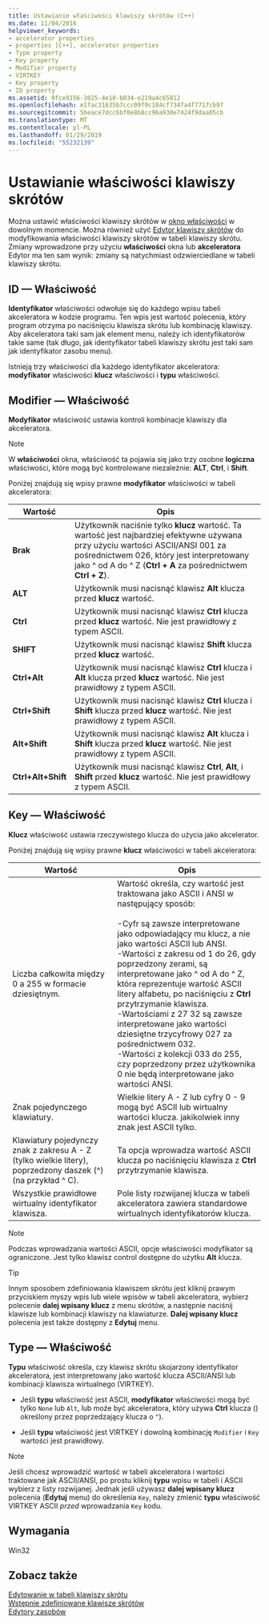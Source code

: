 ```yaml
---
title: Ustawianie właściwości klawiszy skrótów (C++)
ms.date: 11/04/2016
helpviewer_keywords:
- accelerator properties
- properties [C++], accelerator properties
- Type property
- Key property
- Modifier property
- VIRTKEY
- Key property
- ID property
ms.assetid: 0fce9156-3025-4e18-b034-e219a4c65812
ms.openlocfilehash: e1fac31635b7ccc09f9c184cf734fa4f7717cb97
ms.sourcegitcommit: 5beace7dcc6bf0e8b8cc96a930e7424f9daa05cb
ms.translationtype: MT
ms.contentlocale: pl-PL
ms.lasthandoff: 01/29/2019
ms.locfileid: "55232139"
---
```

# <a name="setting-accelerator-properties"></a>Ustawianie właściwości klawiszy skrótów

Można ustawić właściwości klawiszy skrótów w [okno właściwości](/visualstudio/ide/reference/properties-window) w dowolnym momencie. Można również użyć [Edytor klawiszy skrótów](../windows/accelerator-editor.md) do modyfikowania właściwości klawiszy skrótów w tabeli klawiszy skrótu. Zmiany wprowadzone przy użyciu **właściwości** okna lub **akceleratora** Edytor ma ten sam wynik: zmiany są natychmiast odzwierciedlane w tabeli klawiszy skrótu.

## <a name="id-property"></a>ID — Właściwość

**Identyfikator** właściwości odwołuje się do każdego wpisu tabeli akceleratora w kodzie programu. Ten wpis jest wartość polecenia, który program otrzyma po naciśnięciu klawisza skrótu lub kombinację klawiszy. Aby akceleratora taki sam jak element menu, należy ich identyfikatorów takie same (tak długo, jak identyfikator tabeli klawiszy skrótu jest taki sam jak identyfikator zasobu menu).

Istnieją trzy właściwości dla każdego identyfikator akceleratora: **modyfikator** właściwości **klucz** właściwości i **typu** właściwości.

## <a name="modifier-property"></a>Modifier — Właściwość

**Modyfikator** właściwość ustawia kontroli kombinacje klawiszy dla akceleratora.

> [!NOTE]
> W **właściwości** okna, właściwość ta pojawia się jako trzy osobne **logiczna** właściwości, które mogą być kontrolowane niezależnie: **ALT**, **Ctrl**, i **Shift**.

Poniżej znajdują się wpisy prawne **modyfikator** właściwości w tabeli akceleratora:

   |Wartość|Opis|
   |-----------|-----------------|
   |**Brak**|Użytkownik naciśnie tylko **klucz** wartość. Ta wartość jest najbardziej efektywne używana przy użyciu wartości ASCII/ANSI 001 za pośrednictwem 026, który jest interpretowany jako ^ od A do ^ Z (**Ctrl + A** za pośrednictwem **Ctrl + Z**).|
   |**ALT**|Użytkownik musi nacisnąć klawisz **Alt** klucza przed **klucz** wartość.|
   |**Ctrl**|Użytkownik musi nacisnąć klawisz **Ctrl** klucza przed **klucz** wartość. Nie jest prawidłowy z typem ASCII.|
   |**SHIFT**|Użytkownik musi nacisnąć klawisz **Shift** klucza przed **klucz** wartość.|
   |**Ctrl+Alt**|Użytkownik musi nacisnąć klawisz **Ctrl** klucza i **Alt** klucza przed **klucz** wartość. Nie jest prawidłowy z typem ASCII.|
   |**Ctrl+Shift**|Użytkownik musi nacisnąć klawisz **Ctrl** klucza i **Shift** klucza przed **klucz** wartość. Nie jest prawidłowy z typem ASCII.|
   |**Alt+Shift**|Użytkownik musi nacisnąć klawisz **Alt** klucza i **Shift** klucza przed **klucz** wartość. Nie jest prawidłowy z typem ASCII.|
   |**Ctrl+Alt+Shift**|Użytkownik musi nacisnąć klawisz **Ctrl**, **Alt**, i **Shift** przed **klucz** wartość. Nie jest prawidłowy z typem ASCII.|

## <a name="key-property"></a>Key — Właściwość

**Klucz** właściwość ustawia rzeczywistego klucza do użycia jako akcelerator.

Poniżej znajdują się wpisy prawne **klucz** właściwości w tabeli akceleratora:

   |Wartość|Opis|
   |-----------|-----------------|
   |Liczba całkowita między 0 a 255 w formacie dziesiętnym.|Wartość określa, czy wartość jest traktowana jako ASCII i ANSI w następujący sposób:<br/><br/>-Cyfr są zawsze interpretowane jako odpowiadający mu klucz, a nie jako wartości ASCII lub ANSI.<br/>-Wartości z zakresu od 1 do 26, gdy poprzedzony zerami, są interpretowane jako ^ od A do ^ Z, która reprezentuje wartość ASCII litery alfabetu, po naciśnięciu z **Ctrl** przytrzymanie klawisza.<br/>-Wartościami z 27 32 są zawsze interpretowane jako wartości dziesiętne trzycyfrowy 027 za pośrednictwem 032.<br/>-Wartości z kolekcji 033 do 255, czy poprzedzony przez użytkownika 0 nie będą interpretowane jako wartości ANSI.|
   |Znak pojedynczego klawiatury.|Wielkie litery A - Z lub cyfry 0 - 9 mogą być ASCII lub wirtualny wartości klucza. jakikolwiek inny znak jest ASCII tylko.|
   |Klawiatury pojedynczy znak z zakresu A - Z (tylko wielkie litery), poprzedzony daszek (^) (na przykład ^ C).|Ta opcja wprowadza wartość ASCII klucza po naciśnięciu klawisza z **Ctrl** przytrzymanie klawisza.|
   |Wszystkie prawidłowe wirtualny identyfikator klawisza.|Pole listy rozwijanej klucza w tabeli akceleratora zawiera standardowe wirtualnych identyfikatorów klucza.|

> [!NOTE]
> Podczas wprowadzania wartości ASCII, opcje właściwości modyfikator są ograniczone. Jest tylko klawisz control dostępne do użytku **Alt** klucza.

> [!TIP]
> Innym sposobem zdefiniowania klawiszem skrótu jest kliknij prawym przyciskiem myszy wpis lub wiele wpisów w tabeli akceleratora, wybierz polecenie **dalej wpisany klucz** z menu skrótów, a następnie naciśnij klawisze lub kombinacji klawiszy na klawiaturze. **Dalej wpisany klucz** polecenia jest także dostępny z **Edytuj** menu.

## <a name="type-property"></a>Type — Właściwość

**Typu** właściwość określa, czy klawisz skrótu skojarzony identyfikator akceleratora, jest interpretowany jako wartość klucza ASCII/ANSI lub kombinacji klawisza wirtualnego (VIRTKEY).

- Jeśli **typu** właściwość jest ASCII, **modyfikator** właściwości mogą być tylko `None` lub `Alt`, lub może być akceleratora, który używa **Ctrl** klucza () określony przez poprzedzający klucza o `^`).

- Jeśli **typu** właściwość jest VIRTKEY i dowolną kombinację `Modifier` i `Key` wartości jest prawidłowy.

> [!NOTE]
> Jeśli chcesz wprowadzić wartość w tabeli akceleratora i wartości traktowane jak ASCII/ANSI, po prostu kliknij **typu** wpisu w tabeli i ASCII wybierz z listy rozwijanej. Jednak jeśli używasz **dalej wpisany klucz** polecenia (**Edytuj** menu) do określenia `Key`, należy zmienić **typu** właściwość VIRTKEY ASCII *przed* wprowadzania `Key` kodu.

## <a name="requirements"></a>Wymagania

Win32

## <a name="see-also"></a>Zobacz także

[Edytowanie w tabeli klawiszy skrótu](../windows/editing-in-an-accelerator-table.md)<br/>
[Wstępnie zdefiniowane klawisze skrótów](../windows/predefined-accelerator-keys.md)<br/>
[Edytory zasobów](../windows/resource-editors.md)<br/>
